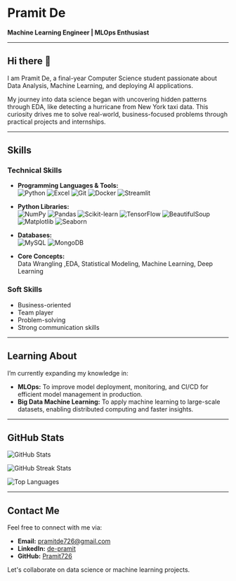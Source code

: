 # Pramit De

**Machine Learning Engineer | MLOps Enthusiast**

---

## Hi there 👋

I am Pramit De, a final-year Computer Science student passionate about Data Analysis, Machine Learning, and deploying AI applications.

My journey into data science began with uncovering hidden patterns through EDA, like detecting a hurricane from New York taxi data. This curiosity drives me to solve real-world, business-focused problems through practical projects and internships.


---

## Skills

### Technical Skills

- **Programming Languages & Tools:**  
  ![Python](https://img.shields.io/badge/-Python-3776AB?style=flat&logo=python&logoColor=white) ![Excel](https://img.shields.io/badge/-Excel-217346?style=flat&logo=microsoft-excel&logoColor=white) ![Git](https://img.shields.io/badge/-Git-F05032?style=flat&logo=git&logoColor=white) ![Docker](https://img.shields.io/badge/-Docker-2496ED?style=flat&logo=docker&logoColor=white) ![Streamlit](https://img.shields.io/badge/-Streamlit-FF4B4B?style=flat&logo=streamlit&logoColor=white)

- **Python Libraries:**  
  ![NumPy](https://img.shields.io/badge/-NumPy-013243?style=flat&logo=numpy&logoColor=white) ![Pandas](https://img.shields.io/badge/-Pandas-150458?style=flat&logo=pandas&logoColor=white) ![Scikit-learn](https://img.shields.io/badge/-Scikit%20Learn-F7931E?style=flat&logo=scikit-learn&logoColor=white) ![TensorFlow](https://img.shields.io/badge/-TensorFlow-FF6F00?style=flat&logo=tensorflow&logoColor=white) ![BeautifulSoup](https://img.shields.io/badge/-BeautifulSoup-23282D?style=flat&logo=beautifulsoup&logoColor=white) ![Matplotlib](https://img.shields.io/badge/-Matplotlib-003B57?style=flat&logo=matplotlib&logoColor=white) ![Seaborn](https://img.shields.io/badge/-Seaborn-9C8D61?style=flat&logo=seaborn&logoColor=white)

- **Databases:**  
  ![MySQL](https://img.shields.io/badge/-MySQL-4479A1?style=flat&logo=mysql&logoColor=white) ![MongoDB](https://img.shields.io/badge/-MongoDB-47A248?style=flat&logo=mongodb&logoColor=white)


- **Core Concepts:**  
  Data Wrangling ,EDA, Statistical Modeling, Machine Learning, Deep Learning  

### Soft Skills
- Business-oriented  
- Team player  
- Problem-solving  
- Strong communication skills  

---

## Learning About

I’m currently expanding my knowledge in:

- **MLOps:** To improve model deployment, monitoring, and CI/CD for efficient model management in production.
- **Big Data Machine Learning:** To apply machine learning to large-scale datasets, enabling distributed computing and faster insights.

---

## GitHub Stats

![GitHub Stats](https://github-readme-stats.vercel.app/api?username=Pramit726&show_icons=true&hide_title=true&hide=prs&count_private=true)

![GitHub Streak Stats](https://github-readme-streak-stats.herokuapp.com/?user=Pramit726)

![Top Languages](https://github-readme-stats.vercel.app/api/top-langs/?username=Pramit726&show_icons=true&hide_title=true&layout=compact)

---

## Contact Me

Feel free to connect with me via:

- **Email:** [pramitde726@gmail.com](mailto:pramitde726@gmail.com)
- **LinkedIn:** [de-pramit](https://www.linkedin.com/in/de-pramit/)
- **GitHub:** [Pramit726](https://github.com/Pramit726)

Let's collaborate on data science or machine learning projects.
